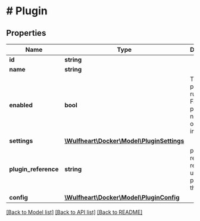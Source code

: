 # # Plugin

## Properties

Name | Type | Description | Notes
------------ | ------------- | ------------- | -------------
**id** | **string** |  | [optional]
**name** | **string** |  |
**enabled** | **bool** | True if the plugin is running. False if the plugin is not running, only installed. |
**settings** | [**\Wulfheart\Docker\Model\PluginSettings**](PluginSettings.md) |  |
**plugin_reference** | **string** | plugin remote reference used to push/pull the plugin | [optional]
**config** | [**\Wulfheart\Docker\Model\PluginConfig**](PluginConfig.md) |  |

[[Back to Model list]](../../README.md#models) [[Back to API list]](../../README.md#endpoints) [[Back to README]](../../README.md)
